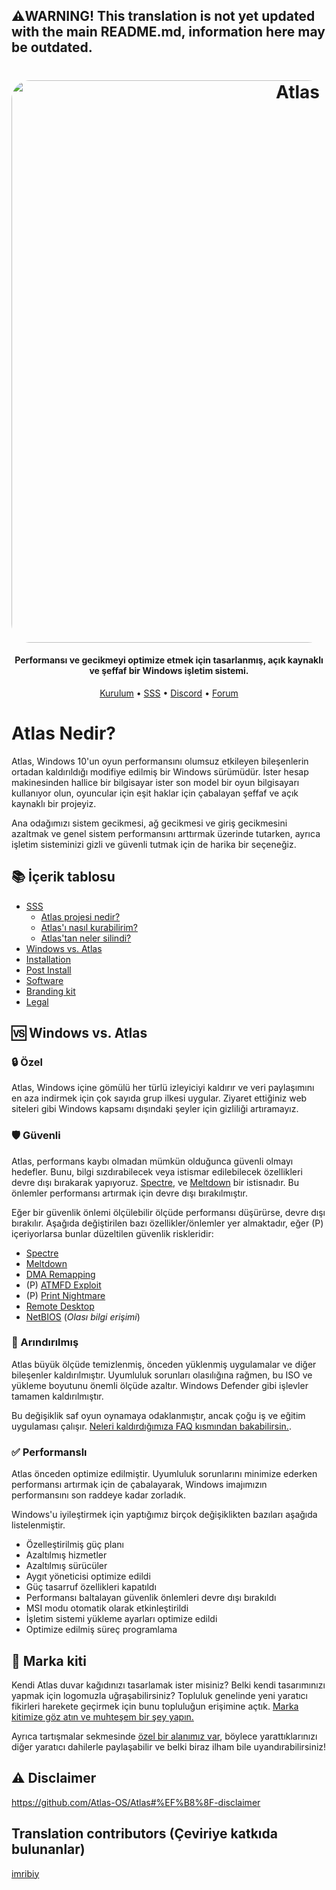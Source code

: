 ## ⚠️WARNING! This translation is not yet updated with the main README.md, information here may be outdated.
<h1 align="center">
  <a href="http://atlasos.net"><img src="https://cdn.jsdelivr.net/gh/Atlas-OS/Atlas@main/img/banner.png" alt="Atlas" width="900" style="border-radius: 30px"></a>
</h1>

<h4 align="center">Performansı ve gecikmeyi optimize etmek için tasarlanmış, açık kaynaklı ve şeffaf bir Windows işletim sistemi.</h4>

<p align="center">
  <a href="https://github.com/Atlas-OS/Atlas/wiki/2.-Installing">Kurulum</a>
  •
  <a href="https://github.com/Atlas-OS/Atlas/wiki/1.-FAQ#contents">SSS</a>
  •
  <a href="https://discord.atlasos.net" target="_blank">Discord</a>
  •
  <a href="https://forum.atlasos.net">Forum</a>
</p>

# Atlas Nedir?

Atlas, Windows 10'un oyun performansını olumsuz etkileyen bileşenlerin ortadan kaldırıldığı modifiye edilmiş bir Windows sürümüdür. İster hesap makinesinden hallice bir bilgisayar ister son model bir oyun bilgisayarı kullanıyor olun, oyuncular için eşit haklar için çabalayan şeffaf ve açık kaynaklı bir projeyiz.

Ana odağımızı sistem gecikmesi, ağ gecikmesi ve giriş gecikmesini azaltmak ve genel sistem performansını arttırmak üzerinde tutarken, ayrıca işletim sisteminizi gizli ve güvenli tutmak için de harika bir seçeneğiz.

## 📚 **İçerik tablosu**

- [SSS](https://github.com/Atlas-OS/Atlas/wiki/1.-FAQ)
  - [Atlas projesi nedir?](https://github.com/Atlas-OS/Atlas/wiki/1.-FAQ#11-what-is-the-atlas-project)
  - [Atlas'ı nasıl kurabilirim?](https://github.com/Atlas-OS/Atlas/wiki/1.-FAQ#12-how-do-i-install-atlas-os)
  - [Atlas'tan neler silindi?](https://github.com/Atlas-OS/Atlas/wiki/1.-FAQ#13-whats-removed-in-atlas-os)
- <a href="#windows-vs-atlas">Windows vs. Atlas</a>
- [Installation](https://github.com/Atlas-OS/Atlas/wiki/2.-Installing)
- [Post Install](https://github.com/Atlas-OS/Atlas/wiki/3.-Post-Install)
- [Software](https://github.com/Atlas-OS/Atlas/wiki/4.-Software)
- [Branding kit](https://raw.githubusercontent.com/Atlas-OS/Atlas/main/img/brand-kit.zip)
- [Legal](https://github.com/Atlas-OS/Atlas/wiki/Legal)

## 🆚 **Windows vs. Atlas**

### 🔒 Özel
Atlas, Windows içine gömülü her türlü izleyiciyi kaldırır ve veri paylaşımını en aza indirmek için çok sayıda grup ilkesi uygular. Ziyaret ettiğiniz web siteleri gibi Windows kapsamı dışındaki şeyler için gizliliği artıramayız.

### 🛡️ Güvenli
Atlas, performans kaybı olmadan mümkün olduğunca güvenli olmayı hedefler. Bunu, bilgi sızdırabilecek veya istismar edilebilecek özellikleri devre dışı bırakarak yapıyoruz. [Spectre](https://spectreattack.com/spectre.pdf), ve [Meltdown](https://meltdownattack.com/meltdown.pdf) bir istisnadır. Bu önlemler performansı artırmak için devre dışı bırakılmıştır.

Eğer bir güvenlik önlemi ölçülebilir ölçüde performansı düşürürse, devre dışı bırakılır.
Aşağıda değiştirilen bazı özellikler/önlemler yer almaktadır, eğer (P) içeriyorlarsa bunlar düzeltilen güvenlik riskleridir:

- [Spectre](https://spectreattack.com/spectre.pdf)
- [Meltdown](https://meltdownattack.com/meltdown.pdf)
- [DMA Remapping](https://docs.microsoft.com/en-us/windows/security/information-protection/kernel-dma-protection-for-thunderbolt)
- (P) [ATMFD Exploit](https://msrc.microsoft.com/update-guide/en-US/vulnerability/CVE-2020-1020)
- (P) [Print Nightmare](https://us-cert.cisa.gov/ncas/current-activity/2021/06/30/printnightmare-critical-windows-print-spooler-vulnerability)
- [Remote Desktop](https://cve.mitre.org/cgi-bin/cvekey.cgi?keyword=Windows+Remote+Desktop)
- [NetBIOS](https://en.wikipedia.org/wiki/NetBIOS) (*Olası bilgi erişimi*)

### 🚀 Arındırılmış
Atlas büyük ölçüde temizlenmiş, önceden yüklenmiş uygulamalar ve diğer bileşenler kaldırılmıştır. Uyumluluk sorunları olasılığına rağmen, bu ISO ve yükleme boyutunu önemli ölçüde azaltır. Windows Defender gibi işlevler tamamen kaldırılmıştır.

Bu değişiklik saf oyun oynamaya odaklanmıştır, ancak çoğu iş ve eğitim uygulaması çalışır.  [Neleri kaldırdığımıza FAQ kısmından bakabilirsin.](https://github.com/Atlas-OS/Atlas/wiki/1.-FAQ#13-whats-removed-in-atlas-os).

### ✅ Performanslı
Atlas önceden optimize edilmiştir. Uyumluluk sorunlarını minimize ederken performansı artırmak için de çabalayarak, Windows imajımızın performansını son raddeye kadar zorladık.

Windows'u iyileştirmek için yaptığımız birçok değişiklikten bazıları aşağıda listelenmiştir.

- Özelleştirilmiş güç planı
- Azaltılmış hizmetler
- Azaltılmış sürücüler
- Aygıt yöneticisi optimize edildi
- Güç tasarruf özellikleri kapatıldı
- Performansı baltalayan güvenlik önlemleri devre dışı bırakıldı
- MSI modu otomatik olarak etkinleştirildi
- İşletim sistemi yükleme ayarları optimize edildi
- Optimize edilmiş süreç programlama

## 🎨 Marka kiti
Kendi Atlas duvar kağıdınızı tasarlamak ister misiniz? Belki kendi tasarımınızı yapmak için logomuzla uğraşabilirsiniz? Topluluk genelinde yeni yaratıcı fikirleri harekete geçirmek için bunu topluluğun erişimine açtık. [Marka kitimize göz atın ve muhteşem bir şey yapın.](https://cdn.jsdelivr.net/gh/Atlas-OS/Atlas@main/img/brand-kit.zip)

Ayrıca tartışmalar sekmesinde [özel bir alanımız var](https://github.com/Atlas-OS/Atlas/discussions/categories/community-artwork), böylece yarattıklarınızı diğer yaratıcı dahilerle paylaşabilir ve belki biraz ilham bile uyandırabilirsiniz!

## ⚠️ Disclaimer
https://github.com/Atlas-OS/Atlas#%EF%B8%8F-disclaimer

## Translation contributors (Çeviriye katkıda bulunanlar)

[imribiy](https://github.com/imribiy)
